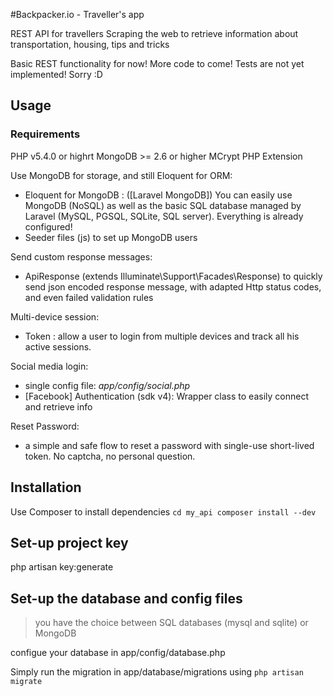 #Backpacker.io - Traveller's app

REST API for travellers
Scraping the web to retrieve information about transportation, housing, tips and tricks 

Basic REST functionality for now! More code to come!
Tests are not yet implemented! Sorry :D

## Usage

### Requirements
PHP v5.4.0 or highrt
MongoDB >= 2.6 or higher
MCrypt PHP Extension


Use MongoDB for storage, and still Eloquent for ORM:
  - Eloquent for MongoDB : ([Laravel MongoDB]) You can easily use MongoDB (NoSQL) as well as the basic SQL database managed by Laravel (MySQL, PGSQL, SQLite, SQL server). Everything is already configured!
  - Seeder files (js) to set up MongoDB users

Send custom response messages:
   - ApiResponse (extends Illuminate\Support\Facades\Response) to quickly send json encoded response message, with adapted Http status codes, and even failed validation rules

Multi-device session:
   - Token : allow a user to login from multiple devices and track all his active sessions.

Social media login:
   - single config file: *app/config/social.php*
   - [Facebook] Authentication (sdk v4): Wrapper class to easily connect and retrieve info

Reset Password:
  - a simple and safe flow to reset a password with single-use short-lived token. No captcha, no personal question.


## Installation

Use Composer to install dependencies
`cd my_api
composer install --dev
`

## Set-up project key
php artisan key:generate

## Set-up the database and config files
> you have the choice between SQL databases (mysql and sqlite) or MongoDB

configue your database in app/config/database.php

Simply run the migration in app/database/migrations using 
	`php artisan migrate`


